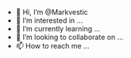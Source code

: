 - 👋 Hi, I’m @Markvestic
- 👀 I’m interested in ...
- 🌱 I’m currently learning ...
- 💞️ I’m looking to collaborate on ...
- 📫 How to reach me ...

<!---
Markvestic/Markvestic is a ✨ special ✨ repository because its `README.md` (this file) appears on your GitHub profile.
You can click the Preview link to take a look at your changes.
--->

